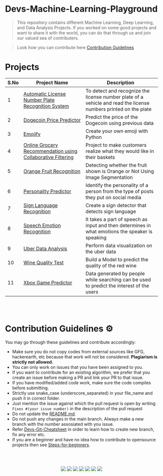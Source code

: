 # Devs-Machine-Learning-Playground
> This repository contains different Machine Learning, Deep Learning, and Data Analysis Projects.
If you worked on some good projects and want to share it with the world, you can do that through us and join our valued sea of contributers. 

> Look how you can contribute here [Contribution Guidelines](#contribution-guidelines-gear) 

# Projects

| S.No | Project Name | Description |
| --------------- | --------------- | --------------- |
| 1 | [Automatic License Number Plate Recognition System](https://github.com/Devs-Paradise/Devs-Machine-Learning-Playground/tree/main/Automatic%20License%20Number%20Plate%20Recognition%20System) | To detect and recognize the license number plate of a vehicle and read the license numbers printed on the plate |
| 2 | [Dogecoin Price Predictor](https://github.com/Devs-Paradise/Devs-Machine-Learning-Playground/tree/main/Dogecoin%20Price%20Predictor) | Predict the price of the Dogecoin using previous data |
| 3 | [Emojify](https://github.com/Devs-Paradise/Devs-Machine-Learning-Playground/tree/main/Emojify) | Create your own emoji with Python |
| 4 | [Online Grocery Recommendation using Collaborative Filtering](https://github.com/Devs-Paradise/Devs-Machine-Learning-Playground/tree/main/Online%20Grocery%20Recommendation%20using%20Collaborative%20Filtering) | Project to make customers realize what they would like in their baskets |
| 5 | [Orange Fruit Recognition](https://github.com/Devs-Paradise/Devs-Machine-Learning-Playground/tree/main/Orange%20Fruit%20Recognition) | Detecting whether the fruit shown is Orange or Not Using Image Segmentation |
| 6 | [Personality Predictor](https://github.com/Devs-Paradise/Devs-Machine-Learning-Playground/tree/main/Personality%20Predictor) | Identify the personality of a person from the type of posts they put on social media |
| 7 | [Sign Language Recognition](https://github.com/Devs-Paradise/Devs-Machine-Learning-Playground/tree/main/Sign%20Language%20Recognition) | Create a sign detector that detects sign language |
| 8 | [Speech Emotion Recognition](https://github.com/Devs-Paradise/Devs-Machine-Learning-Playground/tree/main/Speech%20Emotion%20Recognition) | It takes a part of speech as input and then determines in what emotions the speaker is speaking |
| 9 | [Uber Data Analysis](https://github.com/Devs-Paradise/Devs-Machine-Learning-Playground/tree/main/Uber%20Data%20Analysis) | Perform data visualization on the uber data |
| 10 | [Wine Quality Test](https://github.com/Devs-Paradise/Devs-Machine-Learning-Playground/tree/main/Wine%20Quality%20Test) |  Build a Model to predict the quality of the red wine |
| 11 | [Xbox Game Predictor](https://github.com/Devs-Paradise/Devs-Machine-Learning-Playground/tree/main/Xbox%20Game%20Predictor) | Data generated by people while searching can be used to predict the interest of the users | 



<br/>
<br/>


# Contribution Guidelines :gear:

You may go through these guidelines and contribute accordingly:

* Make sure you do not copy codes from external sources like GFG, hackerearth, etc because that work will not be considered. **Plagiarism is strictly not allowed.** 
* You can only work on issues that you have been assigned to you.
* If you want to contribute for an existing algorithm, we prefer that you create an issue before making a PR and link your PR to that issue.
* If you have modified/added code work, make sure the code compiles before submitting.
* Strictly use snake_case (underscore_separated) in your file_name and push it in correct folder.
* Just mention the issue against which the pull request is open by writing ```Fixes #(your issue number)``` in the description of the pull request
* Do not update the [README.md](README.md).
* Do not push any changes in the main branch. Always make a new branch with the number assosiated with you issue.
* Refer [Devs-Git-Cheatsheet](https://github.com/Devs-Paradise/Devs-Git-Cheatsheet) in order to learn how to create new branch, fix any error etc.
* If you are a beginner and have no idea how to contribute to opensource projects then see [Steps-for-beginners](https://github.com/Devs-Paradise/Devs-Machine-Learning-Playground/blob/main/Steps_For_Beginners.md).




<br/>
<br/>


<center>
  
   ![](https://badgen.net/github/stars/Devs-Paradise/Devs-Machine-Learning-Playground)
   ![](https://badgen.net/github/forks/Devs-Paradise/Devs-Machine-Learning-Playground)
   ![](https://badgen.net/github/open-issues/Devs-Paradise/Devs-Machine-Learning-Playground)
   ![](https://badgen.net/github/closed-issues/Devs-Paradise/Devs-Machine-Learning-Playground)
   ![](https://badgen.net/github/PRs/Devs-Paradise/Devs-Machine-Learning-Playground)
   ![](https://badgen.net/github/open-PRs/Devs-Paradise/Devs-Machine-Learning-Playground)
   ![](https://badgen.net/github/closed-PRs/Devs-Paradise/Devs-Machine-Learning-Playground)

</center>

